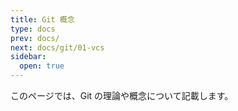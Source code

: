 ```yaml
---
title: Git 概念
type: docs
prev: docs/
next: docs/git/01-vcs
sidebar:
  open: true
---
```


このページでは、Git の理論や概念について記載します。
